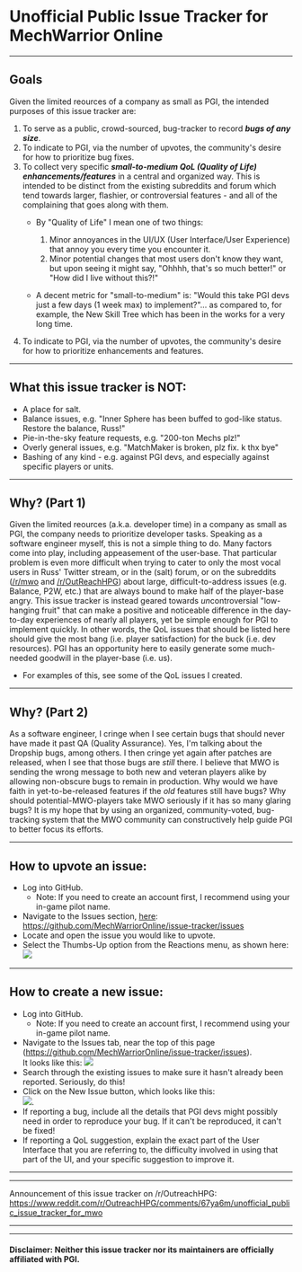 # Unofficial Public Issue Tracker for MechWarrior Online
  
---
  
## Goals
Given the limited reources of a company as small as PGI, the intended purposes of this issue tracker are:
1. To serve as a public, crowd-sourced, bug-tracker to record __*bugs of any size*__.
2. To indicate to PGI, via the number of upvotes, the community's desire for how to prioritize bug fixes.
3. To collect very specific __*small-to-medium QoL (Quality of Life) enhancements/features*__ in a central and organized way. This is intended to be distinct from the existing subreddits and forum which tend towards larger, flashier, or controversial features - and all of the complaining that goes along with them.
    * By "Quality of Life" I mean one of two things:
      1. Minor annoyances in the UI/UX (User Interface/User Experience) that annoy you every time you encounter it.  
      2. Minor potential changes that most users don't know they want, but upon seeing it might say, "Ohhhh, that's so much better!" or "How did I live without this?!"

    * A decent metric for "small-to-medium" is: "Would this take PGI devs just a few days (1 week max) to implement?"... as compared to, for example, the New Skill Tree which has been in the works for a very long time.
4. To indicate to PGI, via the number of upvotes, the community's desire for how to prioritize enhancements and features.

---
  
## What this issue tracker is NOT:
* A place for salt.
* Balance issues, e.g. "Inner Sphere has been buffed to god-like status. Restore the balance, Russ!"
* Pie-in-the-sky feature requests, e.g. "200-ton Mechs plz!"
* Overly general issues, e.g. "MatchMaker is broken, plz fix. k thx bye"
* Bashing of any kind - e.g. against PGI devs, and especially against specific players or units.
  
---

## Why? (Part 1)
Given the limited reources (a.k.a. developer time) in a company as small as PGI, the company needs to prioritize developer tasks. Speaking as a software engineer myself, this is not a simple thing to do. Many factors come into play, including appeasement of the user-base. That particular problem is even more difficult when trying to cater to only the most vocal users  in Russ' Twitter stream, or in the (salt) forum, or on the subreddits ([/r/mwo](https://www.reddit.com/r/mwo/) and [/r/OutReachHPG](https://www.reddit.com/r/OutreachHPG/)) about large, difficult-to-address issues (e.g. Balance, P2W, etc.) that are always bound to make half of the player-base angry. This issue tracker is instead geared towards *un*controversial "low-hanging fruit" that can make a positive and noticeable difference in the day-to-day experiences of nearly all players, yet be simple enough for PGI to implement quickly. In other words, the QoL issues that should be listed here should give the most bang (i.e. player satisfaction) for the buck (i.e. dev resources). PGI has an opportunity here to easily generate some much-needed goodwill in the player-base (i.e. us).
* For examples of this, see some of the QoL issues I created.

---

## Why? (Part 2)
As a software engineer, I cringe when I see certain bugs that should never have made it past QA (Quality Assurance). Yes, I'm talking about the Dropship bugs, among others. I then cringe yet again after patches are released, when I see that those bugs are *still* there. I believe that MWO is sending the wrong message to both new and veteran players alike by allowing non-obscure bugs to remain in production. Why would we have faith in yet-to-be-released features if the *old* features still have bugs? Why should potential-MWO-players take MWO seriously if it has so many glaring bugs? It is my hope that by using an organized, community-voted, bug-tracking system that the MWO community can constructively help guide PGI to better focus its efforts.

---
  
## How to upvote an issue:
* Log into GitHub.
    * Note: If you need to create an account first, I recommend using your in-game pilot name.
* Navigate to the Issues section, [here](https://github.com/MechWarriorOnline/issue-tracker/issues): https://github.com/MechWarriorOnline/issue-tracker/issues
* Locate and open the issue you would like to upvote.
* Select the Thumbs-Up option from the Reactions menu, as shown here:  
        ![](http://lauhakari.com/content/uploads/2016/03/github_reactions.png)

---
  
## How to create a new issue:
* Log into GitHub.
    * Note: If you need to create an account first, I recommend using your in-game pilot name.
* Navigate to the Issues tab, near the top of this page (https://github.com/MechWarriorOnline/issue-tracker/issues).  
It looks like this: ![](https://help.github.com/assets/images/help/repository/repo-tabs-issues.png)
* Search through the existing issues to make sure it hasn't already been reported. Seriously, do this!
* Click on the New Issue button, which looks like this:  
![](https://help.github.com/assets/images/help/issues/new_issues_button.png).
* If reporting a bug, include all the details that PGI devs might possibly need in order to reproduce your bug. If it can't be reproduced, it can't be fixed!
* If reporting a QoL suggestion, explain the exact part of the User Interface that you are referring to, the difficulty involved in using that part of the UI, and your specific suggestion to improve it.
  
---  
---  

Announcement of this issue tracker on /r/OutreachHPG:  
https://www.reddit.com/r/OutreachHPG/comments/67ya6m/unofficial_public_issue_tracker_for_mwo

---
---

#### Disclaimer: Neither this issue tracker nor its maintainers are officially affiliated with PGI.
